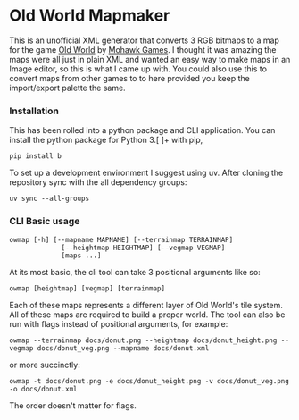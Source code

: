 # Old World Mapmaker
This is an unofficial XML generator that converts 3 RGB bitmaps to a map for the game [Old World](https://en.wikipedia.org/wiki/Old_World_(video_game)) by [Mohawk Games](https://en.wikipedia.org/wiki/Mohawk_Games). I thought it was amazing the maps were all just in plain XML and wanted an easy way to make maps in an Image editor, so this is what I came up with. You could also use this to convert maps from other games to to here provided you keep the import/export palette the same. 

### Installation
This has been rolled into a python package and CLI application. You can install the python package for Python 3.[ ]+ with pip,

`pip install b`

To set up a development environment I suggest using uv. After cloning the repository sync with the all dependency groups: 

`uv sync --all-groups`

### CLI Basic usage

```
owmap [-h] [--mapname MAPNAME] [--terrainmap TERRAINMAP]
             [--heightmap HEIGHTMAP] [--vegmap VEGMAP]
             [maps ...]
```

At its most basic, the cli tool can take 3 positional arguments like so: 

`owmap [heightmap] [vegmap] [terrainmap]`

Each of these maps represents a different layer of Old World's tile system. All of these maps are required to build a proper world. The tool can also be run with flags instead of positional arguments, for example:

`owmap --terrainmap docs/donut.png --heightmap docs/donut_height.png --vegmap docs/donut_veg.png --mapname docs/donut.xml`

or more succinctly:

`owmap -t docs/donut.png -e docs/donut_height.png -v docs/donut_veg.png -o docs/donut.xml`

The order doesn't matter for flags. 